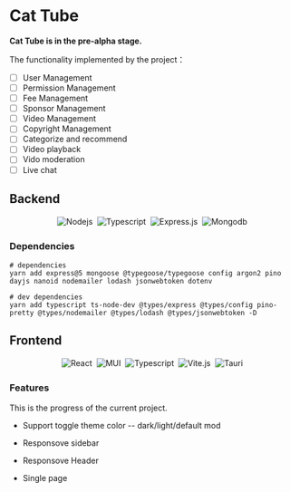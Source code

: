 # Cat Tube

**Cat Tube is in the pre-alpha stage.**

The functionality implemented by the project：

- [ ] User Management
- [ ] Permission Management
- [ ] Fee Management
- [ ] Sponsor Management
- [ ] Video Management
- [ ] Copyright Management
- [ ] Categorize and recommend
- [ ] Video playback
- [ ] Vido moderation
- [ ] Live chat

## Backend

<p align="center">
    <img alt="Nodejs" src="https://img.shields.io/badge/nodejs%20-%2320232a.svg?&style=for-the-badge&logo=node.js" style="margin:2px;"/>  
    <img alt="Typescript" src="https://img.shields.io/badge/typescript%20-%2320232a.svg?&style=for-the-badge&logo=typescript" style="margin:2px;"/>
    <img alt="Express.js" src="https://img.shields.io/badge/express%20-%2320232a.svg?&style=for-the-badge&logo=express" style="margin:2px;"/>
    <img alt="Mongodb" src="https://img.shields.io/badge/mongodb%20-%2320232a.svg?&style=for-the-badge&logo=mongodb" style="margin:2px;"/>
<br />
</P>

### Dependencies

```shell
# dependencies
yarn add express@5 mongoose @typegoose/typegoose config argon2 pino dayjs nanoid nodemailer lodash jsonwebtoken dotenv

# dev dependencies
yarn add typescript ts-node-dev @types/express @types/config pino-pretty @types/nodemailer @types/lodash @types/jsonwebtoken -D
```

## Frontend

<p align="center">
  <img alt="React" src="https://img.shields.io/badge/react%20-%2320232a.svg?&style=for-the-badge&logo=react" style="margin:2px;"/>
  <img alt="MUI" src="https://img.shields.io/badge/mui%20-%2320232a.svg?&style=for-the-badge&logo=mui" style="margin:2px;"/>
  <img alt="Typescript" src="https://img.shields.io/badge/typescript%20-%2320232a.svg?&style=for-the-badge&logo=typescript" style="margin:2px;"/>
  <img alt="Vite.js" src="https://img.shields.io/badge/vite%20-%2320232a.svg?&style=for-the-badge&logo=vite" style="margin:2px;"/>
  <img alt="Tauri" src="https://img.shields.io/badge/tauri%20-%2320232a.svg?&style=for-the-badge&logo=tauri" style="margin:2px;"/>
<br />
</P>

### Features

This is the progress of the current project.

- Support toggle theme color -- dark/light/default mod

- Responsove sidebar

- Responsove Header

- Single page
